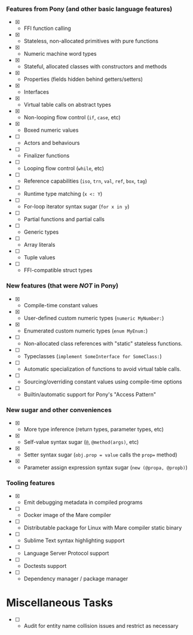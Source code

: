 ### Features from Pony (and other basic language features)

- [x] - FFI function calling
- [x] - Stateless, non-allocated primitives with pure functions
- [x] - Numeric machine word types
- [x] - Stateful, allocated classes with constructors and methods
- [x] - Properties (fields hidden behind getters/setters)
- [x] - Interfaces
- [x] - Virtual table calls on abstract types
- [x] - Non-looping flow control (`if`, `case`, etc)
- [x] - Boxed numeric values
- [ ] - Actors and behaviours
- [ ] - Finalizer functions
- [ ] - Looping flow control (`while`, etc)
- [ ] - Reference capabilities (`iso`, `trn`, `val`, `ref`, `box`, `tag`)
- [ ] - Runtime type matching (`x <: Y`)
- [ ] - For-loop iterator syntax sugar (`for x in y`)
- [ ] - Partial functions and partial calls
- [ ] - Generic types
- [ ] - Array literals
- [ ] - Tuple values
- [ ] - FFI-compatible struct types

### New features (that were *NOT* in Pony)

- [x] - Compile-time constant values
- [x] - User-defined custom numeric types (`numeric MyNumber:`)
- [x] - Enumerated custom numeric types (`enum MyEnum:`)
- [ ] - Non-allocated class references with "static" stateless functions.
- [ ] - Typeclasses (`implement SomeInterface for SomeClass:`)
- [ ] - Automatic specialization of functions to avoid virtual table calls.
- [ ] - Sourcing/overriding constant values using compile-time options
- [ ] - Builtin/automatic support for Pony's "Access Pattern"

### New sugar and other conveniences

- [x] - More type inference (return types, parameter types, etc)
- [x] - Self-value syntax sugar (`@`, `@method(args)`, etc)
- [x] - Setter syntax sugar (`obj.prop = value` calls the `prop=` method)
- [x] - Parameter assign expression syntax sugar (`new (@propa, @propb)`)

### Tooling features

- [x] - Emit debugging metadata in compiled programs
- [ ] - Docker image of the Mare compiler
- [ ] - Distributable package for Linux with Mare compiler static binary
- [ ] - Sublime Text syntax highlighting support
- [ ] - Language Server Protocol support
- [ ] - Doctests support
- [ ] - Dependency manager / package manager

# Miscellaneous Tasks

- [ ] - Audit for entity name collision issues and restrict as necessary
